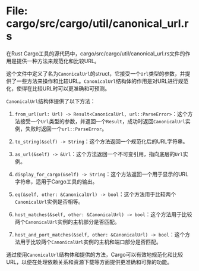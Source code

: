 # File: cargo/src/cargo/util/canonical_url.rs

在Rust Cargo工具的源代码中，cargo/src/cargo/util/canonical_url.rs文件的作用是提供一种方法来规范化和比较URL。

这个文件中定义了名为`CanonicalUrl`的struct，它接受一个`Url`类型的参数，并提供了一些方法来操作和比较URL。`CanonicalUrl`结构体的作用是对URL进行规范化，使得在比较URL时可以更准确和可预测。

`CanonicalUrl`结构体提供了以下方法：

1. `from_url(url: Url) -> Result<CanonicalUrl, url::ParseError>`：这个方法接受一个`Url`类型的参数，并返回一个`Result`，成功时返回`CanonicalUrl`实例，失败时返回一个`url::ParseError`。

2. `to_string(&self) -> String`：这个方法返回一个规范化后的URL字符串。

3. `as_url(&self) -> &Url`：这个方法返回一个不可变引用，指向底层的`Url`实例。

4. `display_for_cargo(&self) -> String`：这个方法返回一个用于显示的URL字符串，适用于Cargo工具的输出。

5. `eq(&self, other: &CanonicalUrl) -> bool`：这个方法用于比较两个`CanonicalUrl`实例是否相等。

6. `host_matches(&self, other: &CanonicalUrl) -> bool`：这个方法用于比较两个`CanonicalUrl`实例的主机部分是否匹配。

7. `host_and_port_matches(&self, other: &CanonicalUrl) -> bool`：这个方法用于比较两个`CanonicalUrl`实例的主机和端口部分是否匹配。

通过使用`CanonicalUrl`结构体和提供的方法，Cargo可以有效地规范化和比较URL，以便在处理依赖关系和资源下载等方面提供更准确和可靠的功能。

